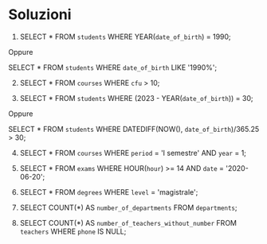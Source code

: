 Soluzioni
===
1. SELECT *
  FROM `students`
  WHERE YEAR(`date_of_birth`) = 1990;

  Oppure

  SELECT *
  FROM `students`
  WHERE `date_of_birth` LIKE '1990%';

2. SELECT *
  FROM `courses`
  WHERE `cfu` > 10;

3. SELECT *
  FROM `students`
  WHERE (2023 - YEAR(`date_of_birth`)) = 30;

  Oppure

  SELECT *
  FROM `students`
  WHERE DATEDIFF(NOW(), `date_of_birth`)/365.25 > 30;

4. SELECT *
  FROM `courses`
  WHERE `period` = 'I semestre'
  AND `year` = 1;

5. SELECT *
  FROM `exams`
  WHERE HOUR(`hour`) >= 14
  AND `date` = '2020-06-20';

6. SELECT *
  FROM `degrees`
  WHERE `level` = 'magistrale';

7. SELECT COUNT(*) AS `number_of_departments`
  FROM `departments`;

8. SELECT COUNT(*) AS `number_of_teachers_without_number`
  FROM `teachers`
  WHERE `phone` IS NULL;

